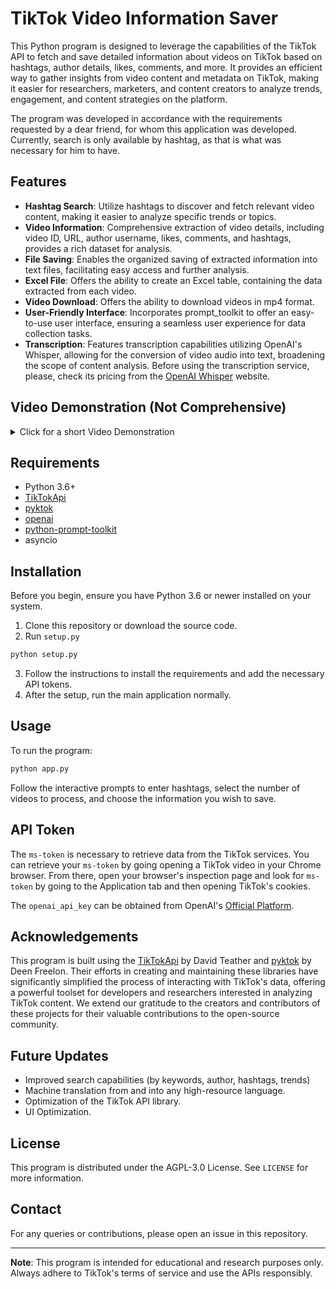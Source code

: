 # TikTok Video Information Saver

This Python program is designed to leverage the capabilities of the TikTok API to fetch and save detailed information about videos on TikTok based on hashtags, author details, likes, comments, and more. It provides an efficient way to gather insights from video content and metadata on TikTok, making it easier for researchers, marketers, and content creators to analyze trends, engagement, and content strategies on the platform.

The program was developed in accordance with the requirements requested by a dear friend, for whom this application was developed. Currently, search is only available by hashtag, as that is what was necessary for him to have.

## Features

- **Hashtag Search**: Utilize hashtags to discover and fetch relevant video content, making it easier to analyze specific trends or topics.
- **Video Information**: Comprehensive extraction of video details, including video ID, URL, author username, likes, comments, and hashtags, provides a rich dataset for analysis.
- **File Saving**: Enables the organized saving of extracted information into text files, facilitating easy access and further analysis.
- **Excel File**: Offers the ability to create an Excel table, containing the data extracted from each video.
- **Video Download**: Offers the ability to download videos in mp4 format.
- **User-Friendly Interface**: Incorporates prompt_toolkit to offer an easy-to-use user interface, ensuring a seamless user experience for data collection tasks.
- **Transcription**: Features transcription capabilities utilizing OpenAI's Whisper, allowing for the conversion of video audio into text, broadening the scope of content analysis. Before using the transcription service, please, check its pricing from the [OpenAI Whisper](https://openai.com/research/whisper) website.

## Video Demonstration (Not Comprehensive)

<details>
  <summary>Click for a short Video Demonstration</summary>
  
  https://github.com/Ancastal/TikTok-Researcher/assets/16407222/0b97fd37-2a8f-4ba3-9898-ea150ce635ec
  
</details>

## Requirements

- Python 3.6+
- [TikTokApi](https://github.com/davidteather/TikTok-Api)
- [pyktok](https://github.com/dfreelon/pyktok)
- [openai](https://github.com/openai)
- [python-prompt-toolkit](https://github.com/prompt-toolkit/python-prompt-toolkit)
- asyncio

## Installation

Before you begin, ensure you have Python 3.6 or newer installed on your system.

1. Clone this repository or download the source code.
2. Run `setup.py`

```bash
python setup.py
```

3. Follow the instructions to install the requirements and add the necessary API tokens.
4. After the setup, run the main application normally.

## Usage

To run the program:

```bash
python app.py
```

Follow the interactive prompts to enter hashtags, select the number of videos to process, and choose the information you wish to save.

## API Token

The `ms-token` is necessary to retrieve data from the TikTok services. You can retrieve your `ms-token` by going opening a TikTok video in your Chrome browser. From there, open your browser's inspection page and look for `ms-token` by going to the Application tab and then opening TikTok's cookies.

The `openai_api_key` can be obtained from OpenAI's [Official Platform](https://platform.openai.com/api-keys).

## Acknowledgements

This program is built using the [TikTokApi](https://github.com/davidteather/TikTok-Api) by David Teather and [pyktok](https://github.com/dfreelon/pyktok) by Deen Freelon. Their efforts in creating and maintaining these libraries have significantly simplified the process of interacting with TikTok's data, offering a powerful toolset for developers and researchers interested in analyzing TikTok content. We extend our gratitude to the creators and contributors of these projects for their valuable contributions to the open-source community.

## Future Updates

- Improved search capabilities (by keywords, author, hashtags, trends)
- Machine translation from and into any high-resource language.
- Optimization of the TikTok API library.
- UI Optimization.

## License

This program is distributed under the AGPL-3.0 License. See `LICENSE` for more information.

## Contact

For any queries or contributions, please open an issue in this repository.

---
**Note**: This program is intended for educational and research purposes only. Always adhere to TikTok's terms of service and use the APIs responsibly.
